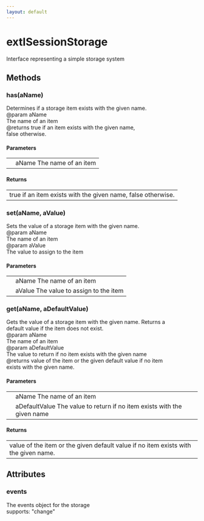 ```yaml
---
layout: default
---
```


# extISessionStorage #
  
Interface representing a simple storage system  
  

## Methods ##

### has(aName) ###
  
Determines if a storage item exists with the given name.  
@param   aName  
         The name of an item  
@returns true if an item exists with the given name,  
         false otherwise.  
  

#### Parameters ####

<table>

<tr>
<td></td>
<td>aName  
         The name of an item  
</td>
</tr>

</table>

#### Returns ####

<table>

<tr>
<td>true if an item exists with the given name,  
         false otherwise.  
</td>
</tr>

</table>

### set(aName, aValue) ###
  
Sets the value of a storage item with the given name.  
@param   aName  
         The name of an item  
@param   aValue  
         The value to assign to the item  
  

#### Parameters ####

<table>

<tr>
<td></td>
<td>aName  
         The name of an item  
</td>
</tr>

<tr>
<td></td>
<td>aValue  
         The value to assign to the item  
</td>
</tr>

</table>

### get(aName, aDefaultValue) ###
  
Gets the value of a storage item with the given name. Returns a  
default value if the item does not exist.  
@param   aName  
         The name of an item  
@param   aDefaultValue  
         The value to return if no item exists with the given name  
@returns value of the item or the given default value if no item  
         exists with the given name.  
  

#### Parameters ####

<table>

<tr>
<td></td>
<td>aName  
         The name of an item  
</td>
</tr>

<tr>
<td></td>
<td>aDefaultValue  
         The value to return if no item exists with the given name  
</td>
</tr>

</table>

#### Returns ####

<table>

<tr>
<td>value of the item or the given default value if no item  
         exists with the given name.  
</td>
</tr>

</table>

## Attributes ##

### events ###
  
The events object for the storage  
supports: "change"  
  
